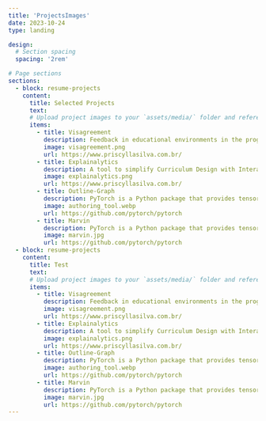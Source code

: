 ```yaml
---
title: 'ProjectsImages'
date: 2023-10-24
type: landing

design:
  # Section spacing
  spacing: '2rem'

# Page sections
sections:
  - block: resume-projects
    content:
      title: Selected Projects
      text: 
      # Upload project images to your `assets/media/` folder and reference the filename in the `image` option
      items:
        - title: Visagreement
          description: Feedback in educational environments in the programming domain.
          image: visagreement.png
          url: https://www.priscyllasilva.com.br/
        - title: Explainalytics
          description: A tool to simplify Curriculum Design with Interactive Knowledge Graphs.
          image: explainalytics.png
          url: https://www.priscyllasilva.com.br/
        - title: Outline-Graph
          description: PyTorch is a Python package that provides tensor computation (like NumPy) with strong GPU acceleration.
          image: authoring_tool.webp
          url: https://github.com/pytorch/pytorch
        - title: Marvin
          description: PyTorch is a Python package that provides tensor computation (like NumPy) with strong GPU acceleration.
          image: marvin.jpg
          url: https://github.com/pytorch/pytorch
  - block: resume-projects
    content:
      title: Test
      text: 
      # Upload project images to your `assets/media/` folder and reference the filename in the `image` option
      items:
        - title: Visagreement
          description: Feedback in educational environments in the programming domain.
          image: visagreement.png
          url: https://www.priscyllasilva.com.br/
        - title: Explainalytics
          description: A tool to simplify Curriculum Design with Interactive Knowledge Graphs.
          image: explainalytics.png
          url: https://www.priscyllasilva.com.br/
        - title: Outline-Graph
          description: PyTorch is a Python package that provides tensor computation (like NumPy) with strong GPU acceleration.
          image: authoring_tool.webp
          url: https://github.com/pytorch/pytorch
        - title: Marvin
          description: PyTorch is a Python package that provides tensor computation (like NumPy) with strong GPU acceleration.
          image: marvin.jpg
          url: https://github.com/pytorch/pytorch
---
```

